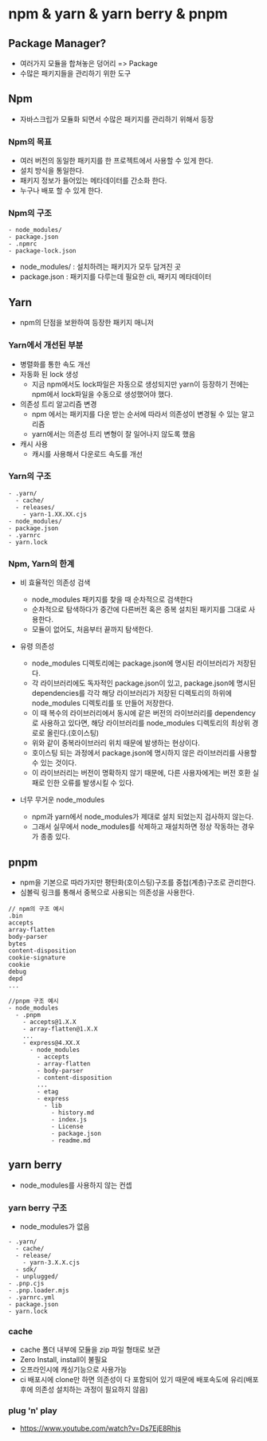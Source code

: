 # npm & yarn & yarn berry & pnpm

## Package Manager?

- 여러가지 모듈을 합쳐놓은 덩어리 => Package
- 수많은 패키지들을 관리하기 위한 도구

## Npm

- 자바스크립가 모듈화 되면서 수많은 패키지를 관리하기 위해서 등장

### Npm의 목표

- 여러 버전의 동일한 패키지를 한 프로젝트에서 사용할 수 있게 한다.
- 설치 방식을 통일한다.
- 패키지 정보가 들어있는 메타데이터를 간소화 한다.
- 누구나 배포 할 수 있게 한다.

### Npm의 구조

```
- node_modules/
- package.json
- .npmrc
- package-lock.json
```

- node_modules/ : 설치하려는 패키지가 모두 담겨진 곳
- package.json : 패키지를 다루는데 필요한 cli, 패키지 메타데이터

## Yarn

- npm의 단점을 보완하여 등장한 패키지 매니저

### Yarn에서 개선된 부분

- 병렬화를 통한 속도 개선
- 자동화 된 lock 생성
  - 지금 npm에서도 lock파일은 자동으로 생성되지만 yarn이 등장하기 전에는 npm에서 lock파일을 수동으로 생성했어야 했다.
- 의존성 트리 알고리즘 변경
  - npm 에서는 패키지를 다운 받는 순서에 따라서 의존성이 변경될 수 있는 알고리즘
  - yarn에서는 의존성 트리 변형이 잘 일어나지 않도록 했음
- 캐시 사용
  - 캐시를 사용해서 다운로드 속도를 개선

### Yarn의 구조

```
- .yarn/
  - cache/
  - releases/
    - yarn-1.XX.XX.cjs
- node_modules/
- package.json
- .yarnrc
- yarn.lock
```

### Npm, Yarn의 한계

- 비 효율적인 의존성 검색

  - node_modules 패키지를 찾을 때 순차적으로 검색한다
  - 순차적으로 탐색하다가 중간에 다른버전 혹은 중복 설치된 패키지를 그대로 사용한다.
  - 모듈이 없어도, 처음부터 끝까지 탐색한다.

- 유령 의존성

  - node_modules 디렉토리에는 package.json에 명시된 라이브러리가 저장된다.
  - 각 라이브러리에도 독자적인 package.json이 있고, package.json에 명시된 dependencies를 각각 해당 라이브러리가 저장된 디렉토리의 하위에 node_modules 디렉토리를 또 만들어 저장한다.
  - 이 때 복수의 라이브러리에서 동시에 같은 버전의 라이브러리를 dependency로 사용하고 있다면, 해당 라이브러리를 node_modules 디렉토리의 최상위 경로로 올린다.(호이스팅)
  - 위와 같이 중복라이브러리 위치 때문에 발생하는 현상이다.
  - 호이스팅 되는 과정에서 package.json에 명시하지 않은 라이브러리를 사용할 수 있는 것이다.
  - 이 라이브러리는 버전이 명확하지 않기 때문에, 다른 사용자에게는 버전 호환 실패로 인한 오류를 발생시킬 수 있다.

- 너무 무거운 node_modules

  - npm과 yarn에서 node_modules가 제대로 설치 되었는지 검사하지 않는다.
  - 그래서 실무에서 node_modules를 삭제하고 재설치하면 정상 작동하는 경우가 종종 있다.

## pnpm

- npm을 기본으로 따라가지만 평탄화(호이스팅)구조를 중첩(계층)구조로 관리한다.
- 심볼릭 링크를 통해서 중복으로 사용되는 의존성을 사용한다.

```
// npm의 구조 예시
.bin
accepts
array-flatten
body-parser
bytes
content-disposition
cookie-signature
cookie
debug
depd
...
```

```
//pnpm 구조 예시
- node_modules
  - .pnpm
    - accepts@1.X.X
    - array-flatten@1.X.X
    ...
    - express@4.XX.X
      - node_modules
        - accepts
        - array-flatten
        - body-parser
        - content-disposition
        ...
        - etag
        - express
          - lib
            - history.md
            - index.js
            - License
            - package.json
            - readme.md
```

## yarn berry

- node_modules를 사용하지 않는 컨셉

### yarn berry 구조

- node_modules가 없음

```
- .yarn/
  - cache/
  - release/
    - yarn-3.X.X.cjs
  - sdk/
  - unplugged/
- .pnp.cjs
- .pnp.loader.mjs
- .yarnrc.yml
- package.json
- yarn.lock
```

### cache

- cache 폴더 내부에 모듈을 zip 파일 형태로 보관
- Zero Install, install이 불필요
- 오프라인시에 캐싱기능으로 사용가능
- ci 배포시에 clone만 하면 의존성이 다 포함되어 있기 때문에 배포속도에 유리(배포 후에 의존성 설치하는 과정이 필요하지 않음)

### plug 'n' play

- https://www.youtube.com/watch?v=Ds7EjE8Rhjs
